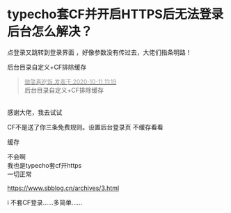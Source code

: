# typecho套CF并开启HTTPS后无法登录后台怎么解决？


点登录又跳转到登录界面 ，好像参数没有传过去，大佬们指条明路！

后台目录自定义+CF排除缓存

<div class="quote"><blockquote><font size="2"><a href="https://www.hostloc.com/forum.php?mod=redirect&amp;goto=findpost&amp;pid=9284117&amp;ptid=752996" target="_blank"><font color="#999999">微笑着吃饭 发表于 2020-10-11 11:19</font></a></font><br />
后台目录自定义+CF排除缓存</blockquote></div><br />
感谢大佬，我去试试

CF不是送了你三条免费规则。设置后台登录页 不缓存看看

缓存

不会啊<br />
我也是typecho套cf开https<br />
一切正常

https://www.sbblog.cn/archives/3.html

i 不套CF登录……多简单……
